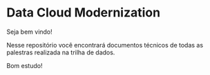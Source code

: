 # Data Cloud Modernization

Seja bem vindo!

Nesse repositório você encontrará documentos técnicos de todas as palestras realizada na trilha de dados.

Bom estudo!
